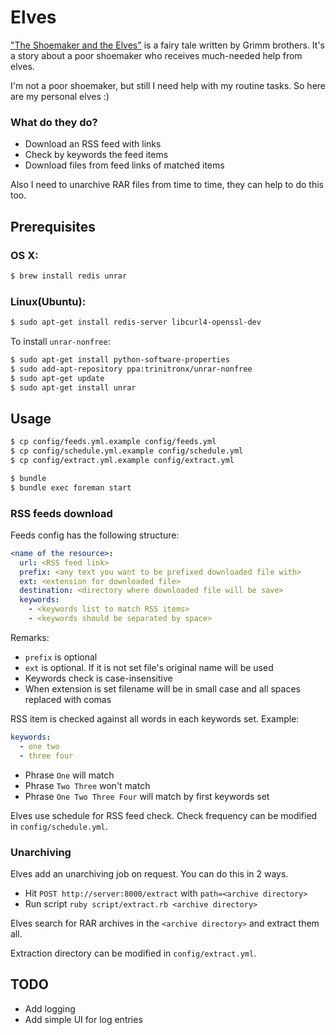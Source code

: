 # Elves

["The Shoemaker and the Elves"](http://en.wikipedia.org/wiki/The_Elves_and_the_Shoemaker)
is a fairy tale written by Grimm brothers. It's a story about a poor shoemaker
who receives much-needed help from elves.

I'm not a poor shoemaker, but still I need help with my routine tasks. So here are
my personal elves :)

### What do they do?

- Download an RSS feed with links
- Check by keywords the feed items
- Download files from feed links of matched items

Also I need to unarchive RAR files from time to time, they can help to do this too.

## Prerequisites

### OS X:

```bash
$ brew install redis unrar
```

### Linux(Ubuntu):

```bash
$ sudo apt-get install redis-server libcurl4-openssl-dev
```

To install `unrar-nonfree`:

```bash
$ sudo apt-get install python-software-properties
$ sudo add-apt-repository ppa:trinitronx/unrar-nonfree
$ sudo apt-get update
$ sudo apt-get install unrar
```

## Usage

```bash
$ cp config/feeds.yml.example config/feeds.yml
$ cp config/schedule.yml.example config/schedule.yml
$ cp config/extract.yml.example config/extract.yml

$ bundle
$ bundle exec foreman start
```

### RSS feeds download

Feeds config has the following structure:

```yaml
<name of the resource>:
  url: <RSS feed link>
  prefix: <any text you want to be prefixed downloaded file with>
  ext: <extension for downloaded file>
  destination: <directory where downloaded file will be save>
  keywords:
    - <keywords list to match RSS items>
    - <keywords should be separated by space>
```

Remarks:

  - `prefix` is optional
  - `ext` is optional. If it is not set file's original name will be used
  - Keywords check is case-insensitive
  - When extension is set filename will be in small case and all spaces replaced with comas

RSS item is checked against all words in each keywords set. Example:

```yaml
keywords:
  - one two
  - three four
```

- Phrase `One` will match
- Phrase `Two Three` won't match
- Phrase `One Two Three Four` will match by first keywords set

Elves use schedule for RSS feed check. Check frequency can be modified in `config/schedule.yml`.

### Unarchiving

Elves add an unarchiving job on request. You can do this in 2 ways.

- Hit `POST http://server:8000/extract` with `path=<archive directory>`
- Run script `ruby script/extract.rb <archive directory>`

Elves search for RAR archives in the `<archive directory>` and extract them all.

Extraction directory can be modified in `config/extract.yml`.

## TODO

- Add logging
- Add simple UI for log entries

